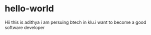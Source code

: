 # hello-world
Hii this is adithya
i am persuing btech in klu.i want to become a good software developer
